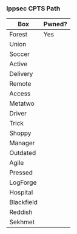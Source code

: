 ### Ippsec CPTS Path

| Box        | Pwned? |
| ---------- | ------ |
| Forest     | Yes    |
| Union      |        |
| Soccer     |        |
| Active     |        |
| Delivery   |        |
| Remote     |        |
| Access     |        |
| Metatwo    |        |
| Driver     |        |
| Trick      |        |
| Shoppy     |        |
| Manager    |        |
| Outdated   |        |
| Agile      |        |
| Pressed    |        |
| LogForge   |        |
| Hospital   |        |
| Blackfield |        |
| Reddish    |        |
| Sekhmet    |        |
